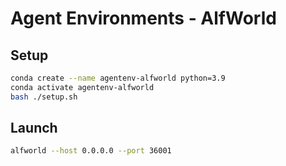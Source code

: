 # Agent Environments - AlfWorld

## Setup

``` sh
conda create --name agentenv-alfworld python=3.9
conda activate agentenv-alfworld
bash ./setup.sh
```

## Launch

``` sh
alfworld --host 0.0.0.0 --port 36001
```
